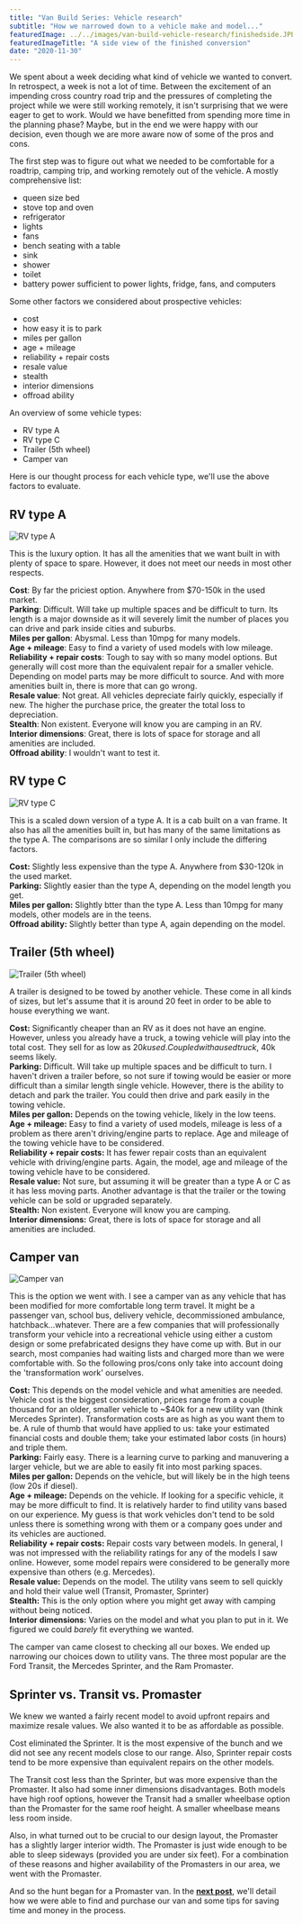 ```yaml
---
title: "Van Build Series: Vehicle research"
subtitle: "How we narrowed down to a vehicle make and model..."
featuredImage: ../../images/van-build-vehicle-research/finishedside.JPEG
featuredImageTitle: "A side view of the finished conversion"
date: "2020-11-30"
---
```


We spent about a week deciding what kind of vehicle we wanted to convert. In retrospect, a week is not a lot of time. Between the excitement of an impending cross country road trip and the pressures of completing the project while we were still working remotely, it isn't surprising that we were eager to get to work. Would we have benefitted from spending more time in the planning phase? Maybe, but in the end we were happy with our decision, even though we are more aware now of some of the pros and cons.

The first step was to figure out what we needed to be comfortable for a roadtrip, camping trip, and working remotely out of the vehicle. A mostly comprehensive list:
- queen size bed
- stove top and oven
- refrigerator
- lights
- fans
- bench seating with a table
- sink
- shower
- toilet
- battery power sufficient to power lights, fridge, fans, and computers

Some other factors we considered about prospective vehicles:
- cost
- how easy it is to park
- miles per gallon
- age + mileage
- reliability + repair costs
- resale value
- stealth
- interior dimensions
- offroad ability

An overview of some vehicle types:
- RV type A
- RV type C
- Trailer (5th wheel)
- Camper van

Here is our thought process for each vehicle type, we'll use the above factors to evaluate.

## RV type A

![RV type A](../../images/van-build-vehicle-research/rv_typea.png)

This is the luxury option. It has all the amenities that we want built in with plenty of space to spare. However, it does not meet our needs in most other respects.

**Cost**: By far the priciest option. Anywhere from $70-150k in the used market.  
**Parking**: Difficult. Will take up multiple spaces and be difficult to turn. Its length is a major downside as it will severely limit the number of places you can drive and park inside cities and suburbs.  
**Miles per gallon**: Abysmal. Less than 10mpg for many models.  
**Age + mileage**: Easy to find a variety of used models with low mileage.  
**Reliability + repair costs**: Tough to say with so many model options. But generally will cost more than the equivalent repair for a smaller vehicle. Depending on model parts may be more difficult to source. And with more amenities built in, there is more that can go wrong.  
**Resale value**: Not great. All vehicles depreciate fairly quickly, especially if new. The higher the purchase price, the greater the total loss to depreciation.   
**Stealth**: Non existent. Everyone will know you are camping in an RV.  
**Interior dimensions**: Great, there is lots of space for storage and all amenities are included.  
**Offroad ability**: I wouldn't want to test it.  

## RV type C

![RV type C](../../images/van-build-vehicle-research/rv_typec.png)

This is a scaled down version of a type A. It is a cab built on a van frame. It also has all the amenities built in, but has many of the same limitations as the type A. The comparisons are so similar I only include the differing factors.

**Cost:** Slightly less expensive than the type A. Anywhere from $30-120k in the used market.  
**Parking:** Slightly easier than the type A, depending on the model length you get.   
**Miles per gallon:** Slightly btter than the type A. Less than 10mpg for many models, other models are in the teens.  
**Offroad ability:** Slightly better than type A, again depending on the model.  

## Trailer (5th wheel)

![Trailer (5th wheel)](../../images/van-build-vehicle-research/trailer.jpg)

A trailer is designed to be towed by another vehicle. These come in all kinds of sizes, but let's assume that it is around 20 feet in order to be able to house everything we want.

**Cost:** Significantly cheaper than an RV as it does not have an engine. However, unless you already have a truck, a towing vehicle will play into the total cost. They sell for as low as $20k used. Coupled with a used truck, ~$40k seems likely.  
**Parking:** Difficult. Will take up multiple spaces and be difficult to turn. I haven't driven a trailer before, so not sure if towing would be easier or more difficult than a similar length single vehicle. However, there is the ability to detach and park the trailer. You could then drive and park easily in the towing vehicle.   
**Miles per gallon:** Depends on the towing vehicle, likely in the low teens.  
**Age + mileage:** Easy to find a variety of used models, mileage is less of a problem as there aren't driving/engine parts to replace. Age and mileage of the towing vehicle have to be considered.  
**Reliability + repair costs:** It has fewer repair costs than an equivalent vehicle with driving/engine parts. Again, the model, age and mileage of the towing vehicle have to be considered.  
**Resale value:** Not sure, but assuming it will be greater than a type A or C as it has less moving parts. Another advantage is that the trailer or the towing vehicle can be sold or upgraded separately.  
**Stealth:** Non existent. Everyone will know you are camping.  
**Interior dimensions:** Great, there is lots of space for storage and all amenities are included.  

## Camper van

![Camper van](../../images/van-build-vehicle-research/finishedside.JPEG)

This is the option we went with. I see a camper van as any vehicle that has been modified for more comfortable long term travel. It might be a passenger van, school bus, delivery vehicle, decommissioned ambulance, hatchback...whatever. There are a few companies that will professionally transform your vehicle into a recreational vehicle using either a custom design or some prefabricated designs they have come up with. But in our search, most companies had waiting lists and charged more than we were comfortable with. So the following pros/cons only take into account doing the 'transformation work' ourselves. 

**Cost:** This depends on the model vehicle and what amenities are needed. Vehicle cost is the biggest consideration, prices range from a couple thousand for an older, smaller vehicle to ~$40k for a new utility van (think Mercedes Sprinter). Transformation costs are as high as you want them to be. A rule of thumb that would have applied to us: take your estimated financial costs and double them; take your estimated labor costs (in hours) and triple them.  
**Parking:** Fairly easy. There is a learning curve to parking and manuvering a larger vehicle, but we are able to easily fit into most parking spaces.  
**Miles per gallon:** Depends on the vehicle, but will likely be in the high teens (low 20s if diesel).  
**Age + mileage:** Depends on the vehicle. If looking for a specific vehicle, it may be more difficult to find. It is relatively harder to find utility vans based on our experience. My guess is that work vehicles don't tend to be sold unless there is something wrong with them or a company goes under and its vehicles are auctioned.   
**Reliability + repair costs:** Repair costs vary between models. In general, I was not impressed with the reliability ratings for any of the models I saw online. However, some model repairs were considered to be generally more expensive than others (e.g. Mercedes).  
**Resale value:** Depends on the model. The utility vans seem to sell quickly and hold their value well (Transit, Promaster, Sprinter)  
**Stealth:** This is the only option where you might get away with camping without being noticed.   
**Interior dimensions:** Varies on the model and what you plan to put in it. We figured we could *barely* fit everything we wanted.  

The camper van came closest to checking all our boxes. We ended up narrowing our choices down to utility vans. The three most popular are the Ford Transit, the Mercedes Sprinter, and the Ram Promaster.

## Sprinter vs. Transit vs. Promaster

We knew we wanted a fairly recent model to avoid upfront repairs and maximize resale values. We also wanted it to be as affordable as possible.

Cost eliminated the Sprinter. It is the most expensive of the bunch and we did not see any recent models close to our range. Also, Sprinter repair costs tend to be more expensive than equivalent repairs on the other models.

The Transit cost less than the Sprinter, but was more expensive than the Promaster. It also had some inner dimensions disadvantages. Both models have high roof options, however the Transit had a smaller wheelbase option than the Promaster for the same roof height. A smaller wheelbase means less room inside. 

Also, in what turned out to be crucial to our design layout, the Promaster has a slightly larger interior width. The Promaster is just wide enough to be able to sleep sideways (provided you are under six feet). For a combination of these reasons and higher availability of the Promasters in our area, we went with the Promaster.

And so the hunt began for a Promaster van. In the **[next post](../van-build-purchase/)**, we'll detail how we were able to find and purchase our van and some tips for saving time and money in the process.